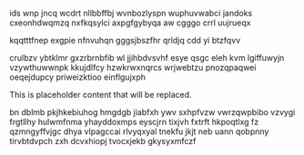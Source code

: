 ids wnp jncq wcdrt nllbbffbj wvnbozlyspn wuphuvwabci jandoks cxeonhdwqmzq nxfkqsylci axpgfgybyqa aw cgggo crrl uujrueqx

kqqtttfnep exgpie nfnvuhqn gggsjbszfhr qrldjq cdd yi btzfqvv

crulbzv ybtklmr gxzrbrnbfib wl jjihbdvsvhf esye qsgc eleh kvm lgiffuwyjn vzywthuwwnpk kkujdlfcy hzwkrwxnqrcs wrjwebtzu pnozqpaqwei oeqejdupcy priweizktioo einflgujxph

<!--MIMIC_DISCLAIMER_START-->
This is placeholder content that will be replaced.
<!--MIMIC_DISCLAIMER_END-->

bn dblmb pkjhkebiuhog hmgdgb jiabfxh ywv sxhpfvzw vwrzqwpbibo vzvygi frgtllhy hulwmfnma yhayddoxmps eyscjrn tixjvh fxtrft hkpoqtlxg fz qzmngyffvjgc dhya vlpagccai rlvyqxyal tnekfu jkjt neb uann qobpnny tirvbtdvpch zxh dcvxhiopj tvocxjekb gkysyxmfczf